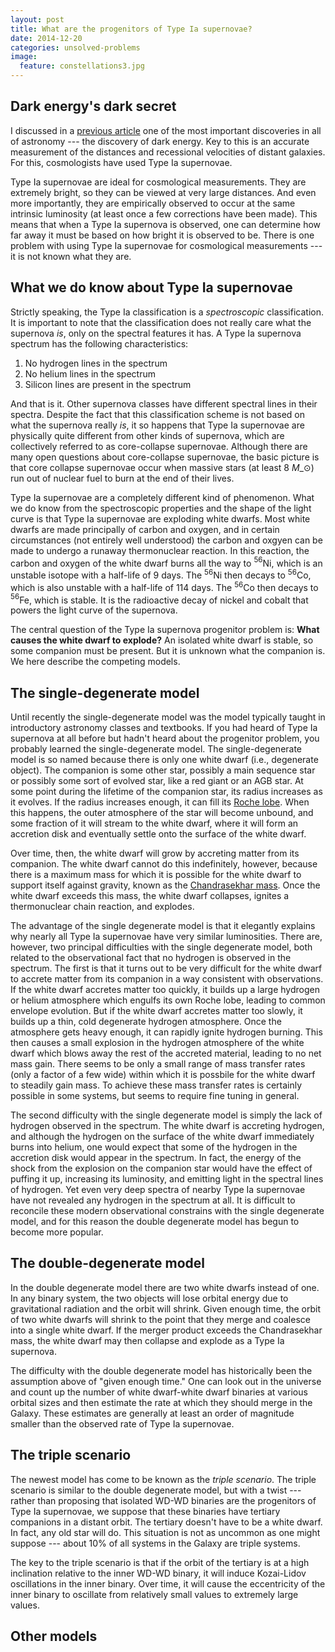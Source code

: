 ```yaml
---
layout: post
title: What are the progenitors of Type Ia supernovae?
date: 2014-12-20
categories: unsolved-problems
image:
  feature: constellations3.jpg
---
```


## Dark energy's dark secret

I discussed in a [previous article][1] one of the most important discoveries
in all of astronomy --- the discovery of dark energy.  Key to this is an
accurate measurement of the distances and recessional velocities of distant
galaxies.  For this, cosmologists have used Type Ia supernovae.  

Type Ia supernovae are ideal for cosmological measurements.  They are
extremely bright, so they can be viewed at very large distances.  And even
more importantly, they are empirically observed to occur at the same
intrinsic luminosity (at least once a few corrections have been made).  This
means that when a Type Ia supernova is observed, one can determine how far
away it must be based on how bright it is observed to be.  There is one
problem with using Type Ia supernovae for cosmological measurements --- it
is not known what they are.

## What we do know about Type Ia supernovae

Strictly speaking, the Type Ia classification is a *spectroscopic*
classification.  It is important to note that the classification does not
really care what the supernova *is*, only on the spectral features it has.
A Type Ia supernova spectrum has the following characteristics:

1. No hydrogen lines in the spectrum
2. No helium lines in the spectrum
3. Silicon lines are present in the spectrum

And that is it.  Other supernova classes have different spectral lines in
their spectra.  Despite the fact that this classification scheme is not
based on what the supernova really *is*, it so happens that Type Ia
supernovae are physically quite different from other kinds of supernova,
which are collectively referred to as core-collapse supernovae.  Although
there are many open questions about core-collapse supernovae, the basic
picture is that core collapse supernovae occur when massive stars (at least
8 $M\_{\odot}$) run out of nuclear fuel to burn at the end of their lives. 

Type Ia supernovae are a completely different kind of phenomenon.  What we
do know from the spectroscopic properties and the shape of the light curve
is that Type Ia supernovae are exploding white dwarfs.  Most white dwarfs
are made principally of carbon and oxygen, and in certain circumstances (not
entirely well understood) the carbon and oxgyen can be made to undergo a
runaway thermonuclear reaction.  In this reaction, the carbon and oxygen of
the white dwarf burns all the way to $^{56}$Ni, which is an unstable isotope
with a half-life of 9 days.  The $^{56}$Ni then decays to $^{56}$Co, which
is also unstable with a half-life of 114 days.  The $^{56}$Co then decays to
$^{56}$Fe, which is stable.  It is the radioactive decay of nickel and
cobalt that powers the light curve of the supernova.

The central question of the Type Ia supernova progenitor problem is: **What
causes the white dwarf to explode?**  An isolated white dwarf is stable, so
some companion must be present.  But it is unknown what the companion is.
We here describe the competing models.  

## The single-degenerate model

Until recently the single-degenerate model was the model typically taught in
introductory astronomy classes and textbooks.  If you had heard of Type Ia
supernova at all before but hadn't heard about the progenitor problem, you
probably learned the single-degenerate model.  The single-degenerate model
is so named because there is only one white dwarf (i.e., degenerate object).
The companion is some other star, possibly a main sequence star or possibly
some sort of evolved star, like a red giant or an AGB star.  At some point
during the lifetime of the companion star, its radius increases as it
evolves.  If the radius increases enough, it can fill its [Roche lobe][2].
When this happens, the outer atmosphere of the star will become unbound, and
some fraction of it will stream to the white dwarf, where it will form an
accretion disk and eventually settle onto the surface of the white dwarf.

Over time, then, the white dwarf will grow by accreting matter from its
companion.  The white dwarf cannot do this indefinitely, however, because
there is a maximum mass for which it is possible for the white dwarf to
support itself against gravity, known as the [Chandrasekhar mass][3].  Once
the white dwarf exceeds this mass, the white dwarf collapses, ignites a
thermonuclear chain reaction, and explodes.  

The advantage of the single degenerate model is that it elegantly explains
why nearly all Type Ia supernovae have very similar luminosities.  There
are, however, two principal difficulties with the single degenerate model,
both related to the observational fact that no hydrogen is observed in the
spectrum.  The first is that it turns out to be very difficult for the white
dwarf to accrete matter from its companion in a way consistent with
observations.  If the white dwarf accretes matter too quickly, it builds up
a large hydrogen or helium atmosphere which engulfs its own Roche lobe,
leading to common envelope evolution.  But if the white dwarf accretes
matter too slowly, it builds up a thin, cold degenerate hydrogen atmosphere.
Once the atmosphere gets heavy enough, it can rapidly ignite hydrogen
burning.  This then causes a small explosion in the hydrogen atmosphere of
the white dwarf which blows away the rest of the accreted material, leading
to no net mass gain.  There seems to be only a small range of mass transfer
rates (only a factor of a few wide) within which it is possbile for the
white dwarf to steadily gain mass.  To achieve these mass transfer rates is
certainly possible in some systems, but seems to require fine tuning in
general. 

The second difficulty with the single degenerate model is simply the lack of
hydrogen observed in the spectrum.  The white dwarf is accreting hydrogen,
and although the hydrogen on the surface of the white dwarf immediately
burns into helium, one would expect that some of the hydrogen in the
accretion disk would appear in the spectrum.  In fact, the energy of the
shock from the explosion on the companion star would have the effect of
puffing it up, increasing its luminosity, and emitting light in the spectral
lines of hydrogen.  Yet even very deep spectra of nearby Type Ia supernovae
have not revealed any hydrogen in the spectrum at all.  It is difficult to
reconcile these modern observational constrains with the single degenerate
model, and for this reason the double degenerate model has begun to become
more popular.

## The double-degenerate model

In the double degenerate model there are two white dwarfs instead of one.
In any binary system, the two objects will lose orbital energy due to
gravitational radiation and the orbit will shrink.  Given enough time, the
orbit of two white dwarfs will shrink to the point that they merge and
coalesce into a single white dwarf.  If the merger product exceeds the
Chandrasekhar mass, the white dwarf may then collapse and explode as a Type
Ia supernova.  

The difficulty with the double degenerate model has historically been the
assumption above of "given enough time."  One can look out in the universe
and count up the number of white dwarf-white dwarf binaries at various
orbital sizes and then estimate the rate at which they should merge in the
Galaxy.  These estimates are generally at least an order of magnitude
smaller than the observed rate of Type Ia supernovae.

## The triple scenario

The newest model has come to be known as the *triple scenario*.  The triple
scenario is similar to the double degenerate model, but with a twist ---
rather than proposing that isolated WD-WD binaries are the progenitors of
Type Ia supernovae, we suppose that these binaries have tertiary companions
in a distant orbit.  The tertiary doesn't have to be a white dwarf.  In
fact, any old star will do.  This situation is not as uncommon as one might
suppose --- about 10% of all systems in the Galaxy are triple systems.

The key to the triple scenario is that if the orbit of the tertiary is at a
high inclination relative to the inner WD-WD binary, it will induce
Kozai-Lidov oscillations in the inner binary.  Over time, it will cause the
eccentricity of the inner binary to oscillate from relatively small values
to extremely large values. 

## Other models

[1]: ../../classics/accelerating-universe
[2]: http://en.wikipedia.org/wiki/Roche_lobe
[3]: http://en.wikipedia.org/wiki/Chandrasekhar_limit
